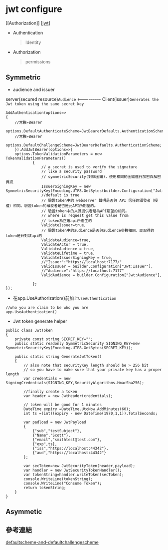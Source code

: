 # jwt configure

[[Authorization]]
[[jwt]]


- Authentication
    > Identity

- Authorization
    > permissions

## Symmetric

- audience and issuer

server(secured resource)`Audience`   <---------   Client(issuer)`Generates the Jwt token using the same secret key`


````
AddAuthentication(options=>
{
    //常數=Bearer
    options.DefaultAuthenticateScheme=JwtBearerDefaults.AuthenticationScheme;;
    //常數=Bearer
    options.DefaultChallengeScheme=JwtBearerDefaults.AuthenticationScheme;
    }).AddJwtBearer(options=>{
    options.TokenValidationParameters = new TokenValidationParameters()
            {
                // a secret is used to verify the signature
                // like a security password
                // symmetricSecurity(對稱金鑰)，使用相同的金錀進行加密與解密資訊
                IssuerSigningKey = new SymmetricSecurityKey(Encoding.UTF8.GetBytes(builder.Configuration["Jwt:Key"]))
                //default is true
                // 驗證token中的 webserver 聲明是否與 API 信任的頒發者（授權）相同。驗證token的頒發者是否是此API所期望的。
                // 驗證token中的來源提供者是為API期望的相同。
                // where is request get this value from 
                // token為正確api所產生的
                ValidateIssuer=true,
                // 驗證token中的audience是否與audience參數相同，即取得的token是針對該api的
                ValidateAudience=true,
                ValidateActor = true,
                ValidateAudience = true,
                ValidateLifetime = true,
                ValidateIssuerSigningKey = true,
                //"Issuer":"https://localhost:7177/"
                ValidIssuer = builder.Configuration["Jwt:Issuer"],
                //"Audience":"https://localhost:7177"
                ValidAudience = builder.Configuration["Jwt:Audience"],
                
            };
});
````

- 在app.UseAuthorization()前加上`UseAuthentication`
````
//who you are claim to be who you are
app.UseAuthentication()
````

- Jwt token generate helper
````
public class JwtToken
{
    private const string SECRET_KEY="";
    public static readonly SymmetricSecurity SIGNING_KEY=new SymmetricSecurityKey(Encoding.UTF8.GetBytes(SECRET_KEY));

    public static string GenerateJwtToken()
    {
        // also note that securityKey length should be > 256 bit
        // so you have to make sure that your private key has a proper length
        var credentials = new SigningCredentials(SIGNING_KEY,SecurityAlgorithms.HmacSha256);

        //finally create a token
        var header = new JwtHeader(credentials);

        // token will be good for 1 minutes
        DateTime expiry =DateTime.UtcNow.AddMinutes(60);
        int ts =(int)(expiry - new DateTime(1970,1,1)).TotalSeconds;

        var padload = new JwtPayload
        {
            {"sub","testSubject"},
            {"Name","Scott"},
            {"email","smithtest@test.com"},
            {"exp",ts},
            {"iss","https://localhost:44342"},
            {"aud","https://localhost:44342"}
        };

        var secToken=new JwtSecurityToken(header,payload);
        var handler = new JwtSecurityTokenHandler();
        var tokenString=handler.writeToken(secToken);
        console.WriteLine(tokenString);
        console.WriteLine("Consume Token");
        return tokenString;
    }
}
````

## Asymmetic

## 參考連結

[defaultscheme-and-defaultchallengescheme](https://stackoverflow.com/questions/52492666/what-is-the-point-of-configuring-defaultscheme-and-defaultchallengescheme-on-asp)

[//begin]: # "Autogenerated link references for markdown compatibility"
[Authentication]: authentication.md "Authentication"
[jwt]: jwt.md "jwt"
[//end]: # "Autogenerated link references"